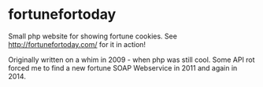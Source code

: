 # fortunefortoday
Small php website for showing fortune cookies.
See http://fortunefortoday.com/ for it in action!

Originally written on a whim in 2009 - when php was still cool.  Some API rot forced me to find a new fortune SOAP Webservice in 2011 and again in 2014.

